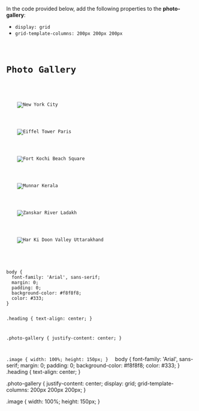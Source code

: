 In the code provided below,
add the following properties
to the **photo-gallery**:

- `display: grid`
- `grid-template-columns: 200px 200px 200px`

<codeblock language="css" type="exercise" testMode="fixedInput">
<code>
<panel language="html">
<h1 class="heading">Photo Gallery</h1>
<div class="photo-gallery">
  <div>
    <img class="image" src="https://ucarecdn.com/a29f134d-6b1e-4d95-a2d3-0f57c34f4259/" alt="New York City">
  </div>
  <div>
    <img class="image" src="https://ucarecdn.com/5b78bbeb-d28a-4d97-8744-0f8dc8b53a05/" alt="Eiffel Tower Paris">
  </div>
  <div>
    <img class="image" src="https://ucarecdn.com/b0de0c9f-705d-41f8-8e4f-57266e93aaf8/" alt="Fort Kochi Beach Square">
  </div>
  <div>
    <img class="image" src="https://ucarecdn.com/96cdd519-8f8f-4609-80e2-7e0dbae38b6b/" alt="Munnar Kerala">
  </div>
  <div>
    <img class="image" src="https://ucarecdn.com/2b2cbeb7-8d93-467e-8b53-022b51071c6e/" alt="Zanskar River Ladakh">
  </div>
  <div>
    <img class="image" src="https://ucarecdn.com/55b63247-f656-40c6-bc5d-a21deb8ce149/" alt="Har Ki Doon Valley Uttarakhand">
  </div>
</div>
</panel>
<panel language="css">
body {
  font-family: 'Arial', sans-serif;
  margin: 0;
  padding: 0;
  background-color: #f8f8f8;
  color: #333;
}

.heading {
  text-align: center;
}

.photo-gallery {
  justify-content: center;
}

.image {
width: 100%;
height: 150px;
}
</panel>
</code>
<solution>
body {
  font-family: 'Arial', sans-serif;
  margin: 0;
  padding: 0;
  background-color: #f8f8f8;
  color: #333;
}
.heading {
  text-align: center;
}

.photo-gallery {
  justify-content: center;
  display: grid;
  grid-template-columns: 200px 200px 200px;
}

.image {
  width: 100%;
  height: 150px;
}
</solution>
</codeblock>
